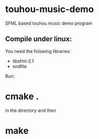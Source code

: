 touhou-music-demo
=================

SFML based touhou music demo program

Compile under linux:
--------------------

You need the folowing libraries:
* libsfml-2.1
* sndfile

Run:

# cmake .

in the directory and then

# make

